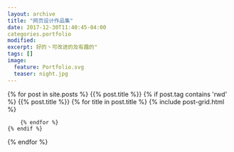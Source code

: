 ```yaml
---
layout: archive
title: "网页设计作品集"
date: 2017-12-30T11:40:45-04:00
categories.portfolio
modified:
excerpt: 好的丶可改进的及有趣的"
tags: []
image: 
  feature: Portfolio.svg
  teaser: night.jpg
---
```


  


<div class="tiles">
<div class="tiles">
{% for post in site.posts %}
{{% post.title %}}
	{% if post.tag contains 'rwd' %}
	{{% post.title %}}
		{% for title in post.title %} 
						{% include post-grid.html %}
						
		{% endfor %}
	{% endif %}
{% endfor %}
</div><!-- /.tiles 把所有categories 有 portfolio 的列出來-->

